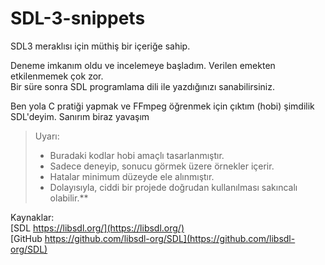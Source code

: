 # SDL-3-snippets
SDL3 meraklısı için müthiş bir içeriğe sahip.<br>

Deneme imkanım oldu ve incelemeye başladım. Verilen emekten etkilenmemek çok zor.<br>
Bir süre sonra SDL programlama dili ile yazdığınızı sanabilirsiniz.<br>

Ben yola C pratiği yapmak ve FFmpeg öğrenmek için çıktım (hobi) şimdilik SDL'deyim. Sanırım biraz yavaşım<br>

>Uyarı:<br>
>- Buradaki kodlar hobi amaçlı tasarlanmıştır.<br>
>- Sadece deneyip, sonucu görmek üzere örnekler içerir.<br>
>- Hatalar minimum düzeyde ele alınmıştır.<br>
>- Dolayısıyla, ciddi bir projede doğrudan kullanılması sakıncalı olabilir.**<br>


Kaynaklar:<br>
[SDL https://libsdl.org/](https://libsdl.org/)<br>
[GitHub https://github.com/libsdl-org/SDL](https://github.com/libsdl-org/SDL)<br>
